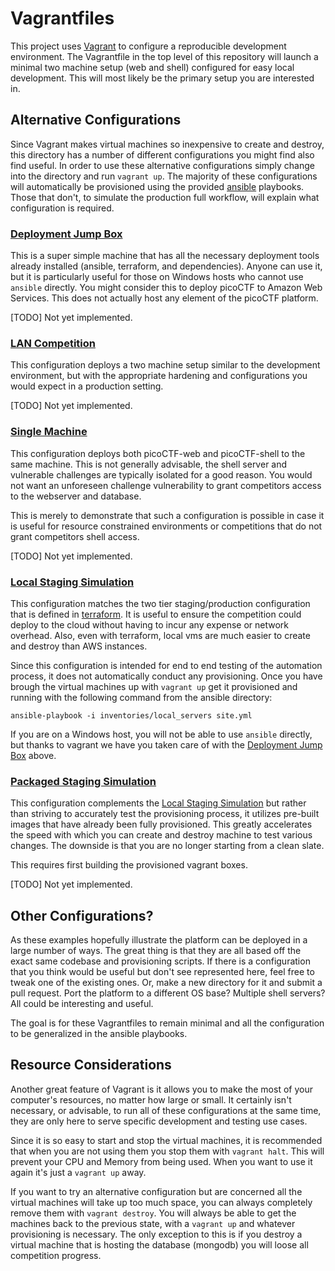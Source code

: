 # Vagrantfiles

This project uses [Vagrant](https://www.vagrantup.com/) to configure a reproducible development environment.  The Vagrantfile in the top level of this repository will launch a minimal two machine setup (web and shell) configured for easy local development. This will most likely be the primary setup you are interested in.

## Alternative Configurations
Since Vagrant makes virtual machines so inexpensive to create and destroy, this directory has a number of different configurations you might find also find useful. In order to use these alternative configurations simply change into the directory and run `vagrant up`.  The majority of these configurations will automatically be provisioned using the provided [ansible](../ansible) playbooks. Those that don't, to simulate the production full workflow, will explain what configuration is required.

### [Deployment Jump Box](./jump_box)
This is a super simple machine that has all the necessary deployment tools already installed (ansible, terraform, and dependencies).  Anyone can use it, but it is particularly useful for those on Windows hosts who cannot use `ansible` directly.  You might consider this to deploy picoCTF to Amazon Web Services. This does not actually host any element of the picoCTF platform.

[TODO] Not yet implemented.

### [LAN Competition](./lan_competition)
This configuration deploys a two machine setup similar to the development environment, but with the appropriate hardening and configurations you would expect in a production setting. 

[TODO] Not yet implemented.

### [Single Machine](./single)
This configuration deploys both picoCTF-web and picoCTF-shell to the same machine. This is not generally advisable, the shell server and vulnerable challenges are typically isolated for a good reason.  You would not want an unforeseen challenge vulnerability to grant competitors access to the webserver and database.

This is merely to demonstrate that such a configuration is possible in case it is useful for resource constrained environments or competitions that do not grant competitors shell access.  

[TODO] Not yet implemented.

### [Local Staging Simulation](./local_staging)
This configuration matches the two tier staging/production configuration that is defined in [terraform](../terraform).  It is useful to ensure the competition could deploy to the cloud without having to incur any expense or network overhead. Also, even with terraform, local vms are much easier to create and destroy than AWS instances.

Since this configuration is intended for end to end testing of the automation process, it does not automatically conduct any provisioning. Once you have brough the virtual machines up with `vagrant up` get it provisioned and running with the following command from the ansible directory:
    
    ansible-playbook -i inventories/local_servers site.yml

If you are on a Windows host, you will not be able to use `ansible` directly, but thanks to vagrant we have you taken care of with the [Deployment Jump Box](#deployment-jump-box) above.

### [Packaged Staging Simulation](./packaged_staging)
This configuration complements the [Local Staging Simulation](#local-staging-simulation) but rather than striving to accurately test the provisioning process, it utilizes pre-built images that have already been fully provisioned.  This greatly accelerates the speed with which you can create and destroy machine to test various changes.  The downside is that you are no longer starting from a clean slate.

This requires first building the provisioned vagrant boxes.
 
[TODO] Not yet implemented.

## Other Configurations?
As these examples hopefully illustrate the platform can be deployed in a large number of ways. The great thing is that they are all based off the exact same codebase and provisioning scripts. If there is a configuration that you think would be useful but don't see represented here, feel free to tweak one of the existing ones.  Or, make a new directory for it and submit a pull request.  Port the platform to a different OS base? Multiple shell servers?  All could be interesting and useful.

The goal is for these Vagrantfiles to remain minimal and all the configuration to be generalized in the ansible playbooks.

## Resource Considerations
Another great feature of Vagrant is it allows you to make the most of your computer's resources, no matter how large or small. It certainly isn't necessary, or advisable, to run all of these configurations at the same time, they are only here to serve specific development and testing use cases.

Since it is so easy to start and stop the virtual machines, it is recommended that when you are not using them you stop them with `vagrant halt`. This will prevent your CPU and Memory from being used. When you want to use it again it's just a `vagrant up` away.

If you want to try an alternative configuration but are concerned all the virtual machines will take up too much space, you can always completely remove them with `vagrant destroy`.  You will always be able to get the machines back to the previous state, with a `vagrant up` and whatever provisioning is necessary.  The only exception to this is if you destroy a virtual machine that is hosting the database (mongodb) you will loose all competition progress.
